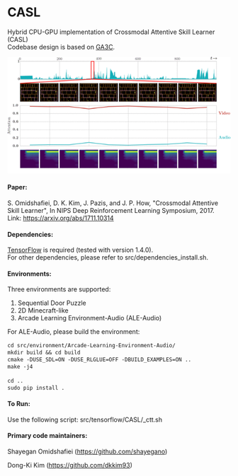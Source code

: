 # CASL

Hybrid CPU-GPU implementation of Crossmodal Attentive Skill Learner (CASL)  
Codebase design is based on [GA3C](https://github.com/NVlabs/GA3C/).

![CASL Amidar Gameplay](https://github.com/shayegano/CASL/raw/master/misc/casl_amidar_gameplay.gif)

#### Paper:

S. Omidshafiei, D. K. Kim, J. Pazis, and J. P. How, "Crossmodal Attentive Skill Learner", In NIPS Deep Reinforcement Learning Symposium, 2017.  
Link: https://arxiv.org/abs/1711.10314

#### Dependencies:

[TensorFlow](https://www.tensorflow.org/) is required (tested with version 1.4.0).  
For other dependencies, please refer to src/dependencies_install.sh.  

#### Environments:

Three environments are supported:
1. Sequential Door Puzzle
2. 2D Minecraft-like
3. Arcade Learning Environment-Audio (ALE-Audio)

For ALE-Audio, please build the environment:
```
cd src/environment/Arcade-Learning-Environment-Audio/
mkdir build && cd build
cmake -DUSE_SDL=ON -DUSE_RLGLUE=OFF -DBUILD_EXAMPLES=ON ..
make -j4

cd ..
sudo pip install .

```

#### To Run:
Use the following script: src/tensorflow/CASL/_ctt.sh

#### Primary code maintainers:
Shayegan Omidshafiei (https://github.com/shayegano)

Dong-Ki Kim (https://github.com/dkkim93)
